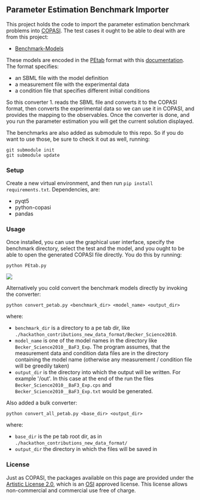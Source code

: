 ## Parameter Estimation Benchmark Importer
This project holds the code to import the parameter estimation benchmark problems into [COPASI](https://copasi.org). The test cases it ought to be able to deal with are from this project: 

* [Benchmark-Models](https://github.com/LeonardSchmiester/Benchmark-Models)

These models are encoded in the [PEtab](https://github.com/ICB-DCM/PEtab/) format with this [documentation](https://github.com/ICB-DCM/PEtab/blob/master/doc/documentation_data_format.md). The format specifies: 

* an SBML file with the model definition
* a measurement file with the experimental data
* a condition file that specifies different initial conditions

So this converter 1. reads the SBML file and converts it to the COPASI format, then converts the experimental data so we can use it in COPASI, and provides the mapping to the observables. Once the converter is done, and you run the parameter estimation you will get the current solution displayed. 

The benchmarks are also added as submodule to this repo. So if you do want to use those, be sure to check it out as well, running: 

	git submodule init 
	git submodule update


### Setup
Create a new virtual environment, and then run `pip install requirements.txt`. Dependencies, are: 

* pyqt5
* python-copasi
* pandas 

### Usage
Once installed, you can use the graphical user interface, specify the benchmark directory, select the test and the model, and you ought to be able to open the generated COPASI file directly. You do this by running: 

    python PEtab.py
    
<img src="./doc/demo.gif">
    
Alternatively you cold convert the benchmark models directly by invoking the converter: 

    python convert_petab.py <benchmark_dir> <model_name> <output_dir>
    
where:

  * `benchmark_dir` is a directory to a pe tab dir, like `./hackathon_contributions_new_data_format/Becker_Science2010`.
  * `model_name` is one of the model names in the directory like `Becker_Science2010__BaF3_Exp`. The program assumes, that the measurement data and condition data files are in the directory containing the model name (otherwise any measurement / condition file will be greedily taken)
  * `output_dir` is the directory into which the output will be written. For example '/out'. In this case at the end of the run the files `Becker_Science2010__BaF3_Exp.cps` and `Becker_Science2010__BaF3_Exp.txt` would be generated. 

Also added a bulk converter: 

    python convert_all_petab.py <base_dir> <output_dir>
    
where:

  * `base_dir` is the pe tab root dir, as in `./hackathon_contributions_new_data_format/`
  * `output_dir` the directory in which the files will be saved in

### License
Just as COPASI, the packages available on this page are provided under the 
[Artistic License 2.0](http://copasi.org/Download/License/), 
which is an [OSI](http://www.opensource.org/) approved license. This license 
allows non-commercial and commercial use free of charge.
